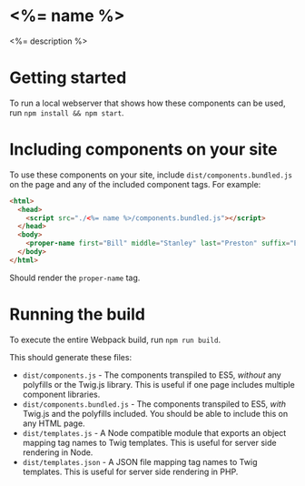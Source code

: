 # <%= name %>

<%= description %>

# Getting started

To run a local webserver that shows how these components can be used, run
`npm install && npm start`.
 
# Including components on your site

To use these components on your site, include `dist/components.bundled.js` on
the page and any of the included component tags. For example:

```html
<html>
  <head>
    <script src="./<%= name %>/components.bundled.js"></script>
  </head>
  <body>
    <proper-name first="Bill" middle="Stanley" last="Preston" suffix="Esquire"></proper-name>
  </body>
</html>
```

Should render the `proper-name` tag.

# Running the build

To execute the entire Webpack build, run `npm run build`.

This should generate these files:

- `dist/components.js` - The components transpiled to ES5, _without_ any
polyfills or the Twig.js library. This is useful if one page includes multiple
component libraries.
- `dist/components.bundled.js` - The components transpiled to ES5, _with_
Twig.js and the polyfills included. You should be able to include this on
any HTML page.
- `dist/templates.js` - A Node compatible module that exports an object mapping
tag names to Twig templates. This is useful for server side rendering in Node.
- `dist/templates.json` - A JSON file mapping tag names to Twig templates. This
is useful for server side rendering in PHP.
